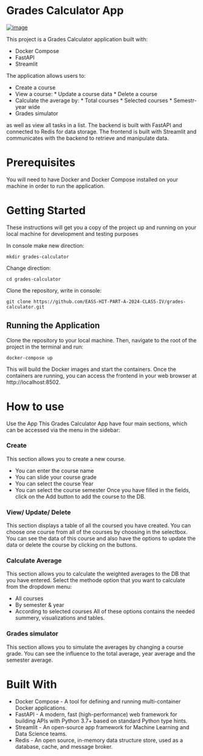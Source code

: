 # Grades Calculator App

 [![image](https://github.com/EASS-HIT-PART-A-2024-CLASS-IV/grades-calculator/assets/131989545/c214de5f-f324-4313-99dd-a0301a6e06e4)
](https://github.com/EASS-HIT-PART-A-2024-CLASS-IV/grades-calculator/blob/main/frontend/LOGO-CALCULATOR2.png)


This project is a Grades Calculator application built with:

- Docker Compose
- FastAPI
- Streamlit 

The application allows users to:

- Create a course
- View a course:  * Update a course data
                  * Delete a course
- Calculate the average by: * Total courses
                            * Selected courses
                            * Semestr-year wide
- Grades simulator

  
as well as view all tasks in a list. The backend is built with FastAPI and connected to Redis for data storage. The frontend is built with Streamlit and communicates with the backend to retrieve and manipulate data.

# Prerequisites
You will need to have Docker and Docker Compose installed on your machine in order to run the application.

# Getting Started
These instructions will get you a copy of the project up and running on your local machine for development and testing purposes

In console make new direction:
```
mkdir grades-calculator
```

Change direction: 
```
cd grades-calculator
```

Clone the repository, write in console: 
```
git clone https://github.com/EASS-HIT-PART-A-2024-CLASS-IV/grades-calculator.git
```

## Running the Application
Clone the repository to your local machine. Then, navigate to the root of the project in the terminal and run:

```
docker-compose up
```

This will build the Docker images and start the containers. Once the containers are running, you can access the frontend in your web browser at
http://localhost:8502.

# How to use
Use the App
This Grades Calculator App have four main sections, which can be accessed via the menu in the sidebar:

### Create
This section allows you to create a new course.
  * You can enter the course name
  * You can slide your course grade
  * You can select the course Year
  * You can select the course semester
Once you have filled in the fields, click on the Add button to add the course to the DB.

### View/ Update/ Delete
This section displays a table of all the coursed you have created.
You can choose one course from all of the courses by choosing in the selectbox.
You can see the data of this course and also have the options to update the data or delete the course by clicking on the buttons.

### Calculate Average
This section allows you to calculate the weighted averages to the DB that you have entered.
Select the methode option that you want to calculate from the dropdown menu:
  * All courses
  * By semester & year
  * According to selected courses
All of these options contains the needed summery, visualizations and tables.

### Grades simulator 
This section allows you to simulate the averages by changing a course grade.
You can see the influence to the total average, year average and the semester average.

# Built With
- Docker Compose - A tool for defining and running multi-container Docker applications.
- FastAPI - A modern, fast (high-performance) web framework for building APIs with Python 3.7+ based on standard Python type hints.
- Streamlit - An open-source app framework for Machine Learning and Data Science teams.
- Redis - An open source, in-memory data structure store, used as a database, cache, and message broker.

